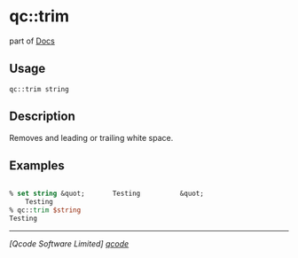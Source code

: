 qc::trim
========

part of [Docs](.)

Usage
-----
`
        qc::trim string
    `

Description
-----------
Removes and leading or trailing white space.

Examples
--------
```tcl

% set string &quot;       Testing          &quot;
    Testing          
% qc::trim $string
Testing
```

----------------------------------
*[Qcode Software Limited] [qcode]*

[qcode]: www.qcode.co.uk "Qcode Software"
